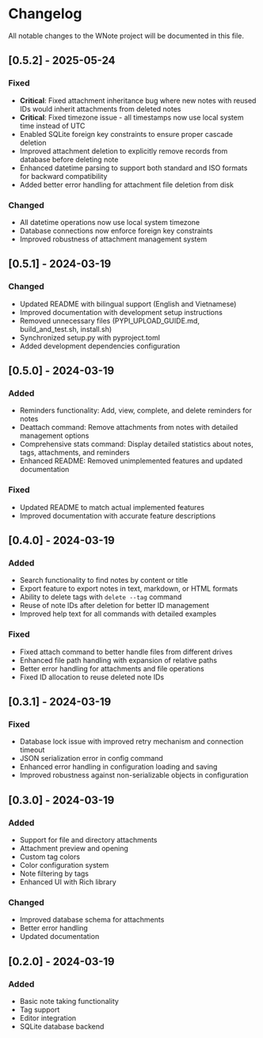 # Changelog

All notable changes to the WNote project will be documented in this file.

## [0.5.2] - 2025-05-24

### Fixed
- **Critical**: Fixed attachment inheritance bug where new notes with reused IDs would inherit attachments from deleted notes
- **Critical**: Fixed timezone issue - all timestamps now use local system time instead of UTC
- Enabled SQLite foreign key constraints to ensure proper cascade deletion
- Improved attachment deletion to explicitly remove records from database before deleting note
- Enhanced datetime parsing to support both standard and ISO formats for backward compatibility
- Added better error handling for attachment file deletion from disk

### Changed
- All datetime operations now use local system timezone
- Database connections now enforce foreign key constraints
- Improved robustness of attachment management system

## [0.5.1] - 2024-03-19

### Changed
- Updated README with bilingual support (English and Vietnamese)
- Improved documentation with development setup instructions
- Removed unnecessary files (PYPI_UPLOAD_GUIDE.md, build_and_test.sh, install.sh)
- Synchronized setup.py with pyproject.toml
- Added development dependencies configuration

## [0.5.0] - 2024-03-19

### Added
- Reminders functionality: Add, view, complete, and delete reminders for notes
- Deattach command: Remove attachments from notes with detailed management options
- Comprehensive stats command: Display detailed statistics about notes, tags, attachments, and reminders
- Enhanced README: Removed unimplemented features and updated documentation

### Fixed
- Updated README to match actual implemented features
- Improved documentation with accurate feature descriptions

## [0.4.0] - 2024-03-19

### Added
- Search functionality to find notes by content or title
- Export feature to export notes in text, markdown, or HTML formats
- Ability to delete tags with `delete --tag` command
- Reuse of note IDs after deletion for better ID management
- Improved help text for all commands with detailed examples

### Fixed
- Fixed attach command to better handle files from different drives
- Enhanced file path handling with expansion of relative paths
- Better error handling for attachments and file operations
- Fixed ID allocation to reuse deleted note IDs

## [0.3.1] - 2024-03-19

### Fixed
- Database lock issue with improved retry mechanism and connection timeout
- JSON serialization error in config command
- Enhanced error handling in configuration loading and saving
- Improved robustness against non-serializable objects in configuration

## [0.3.0] - 2024-03-19

### Added
- Support for file and directory attachments
- Attachment preview and opening
- Custom tag colors
- Color configuration system
- Note filtering by tags
- Enhanced UI with Rich library

### Changed
- Improved database schema for attachments
- Better error handling
- Updated documentation

## [0.2.0] - 2024-03-19

### Added
- Basic note taking functionality
- Tag support
- Editor integration
- SQLite database backend 